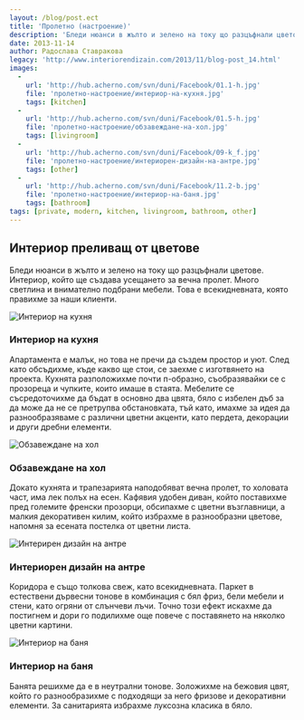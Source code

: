 ```yaml
---
layout: /blog/post.ect
title: 'Пролетно (настроение)'
description: 'Бледи нюанси в жълто и зелено на току що разцъфнали цветове. Интериор, който ще създава усещането за вечна пролет. Много светлина и внимателно подбрани мебели. '
date: 2013-11-14
author: Радослава Ставракова
legacy: 'http://www.interiorendizain.com/2013/11/blog-post_14.html'
images:
  -
    url: 'http://hub.acherno.com/svn/duni/Facebook/01.1-h.jpg'
    file: 'пролетно-настроение/интериор-на-кухня.jpg'
    tags: [kitchen]
  -
    url: 'http://hub.acherno.com/svn/duni/Facebook/01.5-h.jpg'
    file: 'пролетно-настроение/обзавеждане-на-хол.jpg'
    tags: [livingroom]
  -
    url: 'http://hub.acherno.com/svn/duni/Facebook/09-k_f.jpg'
    file: 'пролетно-настроение/интериорен-дизайн-на-антре.jpg'
    tags: [other]
  -
    url: 'http://hub.acherno.com/svn/duni/Facebook/11.2-b.jpg'
    file: 'пролетно-настроение/интериор-на-баня.jpg'
    tags: [bathroom]
tags: [private, modern, kitchen, livingroom, bathroom, other]
---
```

## Интериор **преливащ от цветове**
Бледи нюанси в жълто и зелено на току що разцъфнали цветове. Интериор, който ще създава усещането за вечна пролет. Много светлина и внимателно подбрани мебели. Това е всекидневната, която правихме за наши клиенти.

![Интериор на кухня](пролетно-настроение/интериор-на-кухня.jpg)
### Интериор на **кухня**

Апартамента е малък, но това не пречи да създем простор и уют. След като обсъдихме, къде какво ще стои, се заехме с изготвянето на проекта. Кухнята разположихме почти п-образно, съобразявайки се с прозореца и чупките, които имаше в стаята. Мебелите се съсредоточихме да бъдат в основно два цвята, бяло с избелен дъб за да може да не се претрупва обстановката, тъй като, имахме за идея да разнообразяваме с различни цветни акценти, като пердета, декорации и други дребни елементи.

![Обзавеждане на хол](пролетно-настроение/обзавеждане-на-хол.jpg)
### Обзавеждане на **хол**

Докато кухнята и трапезарията наподобяват вечна пролет, то холовата част, има лек полъх на есен. Кафявия удобен диван, който поставихме пред големите френски прозорци, обсипахме с цветни възглавници, а малкия декоративен килим, който избрахме в разнообразни цветове, напомня за есената постелка от цветни листа.

![Интерирен дизайн на антре](пролетно-настроение/интериорен-дизайн-на-антре.jpg)
### Интериорен дизайн на **антре**

Коридора е също толкова свеж, като всекидневната. Паркет в естествени дървесни тонове в комбинация с бял фриз, бели мебели и стени, като огряни от слънчеви лъчи. Точно този ефект искахме да постигнем и дори го подилихме още повече с поставянето на няколко цветни картини.

![Интериор на баня](пролетно-настроение/интериор-на-баня.jpg)
### Интериор на **баня**

Банята решихме да е в неутрални тонове. Золожихме на бежовия цвят, който го разнообразихме с подходящи за него фризове и декоративни елементи. За санитарията избрахме луксозна класика в бяло.